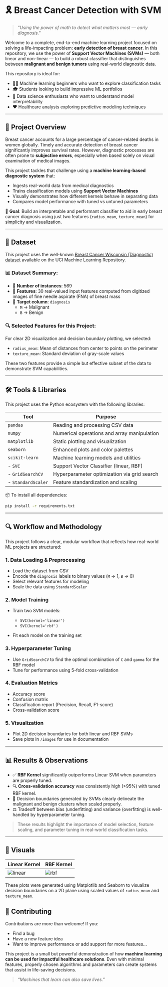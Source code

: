 # 🎗️ Breast Cancer Detection with SVM  
> _"Using the power of math to detect what matters most — early diagnosis."_

Welcome to a complete, end-to-end machine learning project focused on solving a life-impacting problem: **early detection of breast cancer**. In this repository, we use the power of **Support Vector Machines (SVMs)** — both linear and non-linear — to build a robust classifier that distinguishes between **malignant and benign tumors** using real-world diagnostic data.

This repository is ideal for:
- 🧑‍💻 Machine learning beginners who want to explore classification tasks  
- 🎓 Students looking to build impressive ML portfolios  
- 🧠 Data science enthusiasts who want to understand model interpretability  
- ❤️ Healthcare analysts exploring predictive modeling techniques

---

## 🧠 Project Overview

Breast cancer accounts for a large percentage of cancer-related deaths in women globally. Timely and accurate detection of breast cancer significantly improves survival rates. However, diagnostic processes are often prone to **subjective errors**, especially when based solely on visual examination of medical images.

This project tackles that challenge using a **machine learning-based diagnostic system** that:
- Ingests real-world data from medical diagnostics
- Trains classification models using **Support Vector Machines**
- Visually demonstrates how different kernels behave in separating data
- Compares model performance with tuned vs untuned parameters

🎯 **Goal**: Build an interpretable and performant classifier to aid in early breast cancer diagnosis using just two features (`radius_mean`, `texture_mean`) for simplicity and visualization.

---

## 📁 Dataset

This project uses the well-known [Breast Cancer Wisconsin (Diagnostic) dataset](https://archive.ics.uci.edu/ml/datasets/Breast+Cancer+Wisconsin+%28Diagnostic%29) available on the UCI Machine Learning Repository.

### 📊 Dataset Summary:
- 🔢 **Number of instances**: 569
- 📌 **Features**: 30 real-valued input features computed from digitized images of fine needle aspirate (FNA) of breast mass
- 🎯 **Target column**: `diagnosis`
  - `M` → Malignant
  - `B` → Benign

### 🔍 Selected Features for this Project:
For clear 2D visualization and decision boundary plotting, we selected:
- `radius_mean`: Mean of distances from center to points on the perimeter
- `texture_mean`: Standard deviation of gray-scale values

These two features provide a simple but effective subset of the data to demonstrate SVM capabilities.

---

## 🛠️ Tools & Libraries

This project uses the Python ecosystem with the following libraries:

| Tool          | Purpose                                      |
|---------------|----------------------------------------------|
| `pandas`      | Reading and processing CSV data              |
| `numpy`       | Numerical operations and array manipulation  |
| `matplotlib`  | Static plotting and visualization            |
| `seaborn`     | Enhanced plots and color palettes            |
| `scikit-learn`| Machine learning models and utilities        |
  - `SVC`       | Support Vector Classifier (linear, RBF)      |
  - `GridSearchCV` | Hyperparameter optimization via grid search |
  - `StandardScaler` | Feature standardization and scaling    |

📦 To install all dependencies:

```bash
pip install -r requirements.txt
````

---

## 🔍 Workflow and Methodology

This project follows a clear, modular workflow that reflects how real-world ML projects are structured:

### 1. **Data Loading & Preprocessing**

* Load the dataset from CSV
* Encode the `diagnosis` labels to binary values (`M` → 1, `B` → 0)
* Select relevant features for modeling
* Scale the data using `StandardScaler`

### 2. **Model Training**

* Train two SVM models:

  * `SVC(kernel='linear')`
  * `SVC(kernel='rbf')`
* Fit each model on the training set

### 3. **Hyperparameter Tuning**

* Use `GridSearchCV` to find the optimal combination of `C` and `gamma` for the RBF model
* Tune for performance using 5-fold cross-validation

### 4. **Evaluation Metrics**

* Accuracy score
* Confusion matrix
* Classification report (Precision, Recall, F1-score)
* Cross-validation score

### 5. **Visualization**

* Plot 2D decision boundaries for both linear and RBF SVMs
* Save plots in `/images` for use in documentation

---

## 📊 Results & Observations

* ✅ **RBF Kernel** significantly outperforms Linear SVM when parameters are properly tuned.
* 🔍 **Cross-validation accuracy** was consistently high (>95%) with tuned RBF kernel.
* 🎯 Decision boundaries generated by SVMs clearly delineate the malignant and benign clusters when scaled properly.
* ⚖️ Tradeoff between bias (underfitting) and variance (overfitting) is well-handled by hyperparameter tuning.

> These results highlight the importance of model selection, feature scaling, and parameter tuning in real-world classification tasks.

---

## 📸 Visuals

| Linear Kernel                    | RBF Kernel                 |
| -------------------------------- | -------------------------- |
| ![linear](images/svm_linear.png) | ![rbf](images/svm_rbf.png) |

These plots were generated using Matplotlib and Seaborn to visualize decision boundaries on a 2D plane using scaled values of `radius_mean` and `texture_mean`.


## 🤝 Contributing

Contributions are more than welcome!
If you:

* Find a bug
* Have a new feature idea
* Want to improve performance or add support for more features...

This project is a small but powerful demonstration of how **machine learning can be used for impactful healthcare solutions**. Even with minimal features, properly chosen algorithms and parameters can create systems that assist in life-saving decisions.

> *“Machines that learn can also save lives.”*
